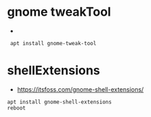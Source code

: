 # gnome tweakTool
*

```
 apt install gnome-tweak-tool
```

# shellExtensions
* https://itsfoss.com/gnome-shell-extensions/

```
apt install gnome-shell-extensions
reboot
```

